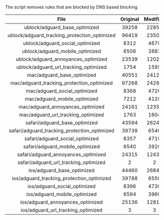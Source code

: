 The script removes rules that are blocked by DNS based blocking.


| File | Original | Modified |
|:----:|:-----:|:-----:|
| ublock/adguard_base_optimized | 39258 | 22852 |
| ublock/adguard_tracking_protection_optimized | 96419 | 23506 |
| ublock/adguard_social_optimized | 8312 | 4678 |
| ublock/adguard_mobile_optimized | 6506 | 3883 |
| ublock/adguard_annoyances_optimized | 23539 | 12024 |
| ublock/adguard_url_tracking_optimized | 1754 | 1595 |
| mac/adguard_base_optimized | 40551 | 24120 |
| mac/adguard_tracking_protection_optimized | 97268 | 24284 |
| mac/adguard_social_optimized | 8368 | 4726 |
| mac/adguard_mobile_optimized | 7212 | 4128 |
| mac/adguard_annoyances_optimized | 24161 | 12356 |
| mac/adguard_url_tracking_optimized | 1763 | 1604 |
| safari/adguard_base_optimized | 43594 | 26244 |
| safari/adguard_tracking_protection_optimized | 39739 | 6540 |
| safari/adguard_social_optimized | 8357 | 4710 |
| safari/adguard_mobile_optimized | 6540 | 3920 |
| safari/adguard_annoyances_optimized | 24315 | 12435 |
| safari/adguard_url_tracking_optimized | 2 | 2 |
| ios/adguard_base_optimized | 44460 | 26844 |
| ios/adguard_tracking_protection_optimized | 39788 | 6550 |
| ios/adguard_social_optimized | 8396 | 4730 |
| ios/adguard_mobile_optimized | 6594 | 3960 |
| ios/adguard_annoyances_optimized | 25136 | 12816 |
| ios/adguard_url_tracking_optimized | 3 | 3 |
